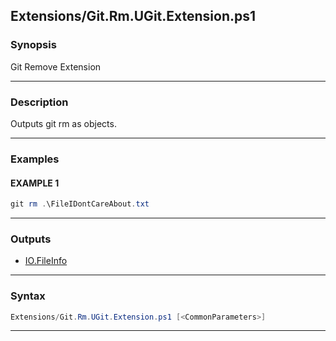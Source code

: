 
Extensions/Git.Rm.UGit.Extension.ps1
------------------------------------
### Synopsis
Git Remove Extension

---
### Description

Outputs git rm as objects.

---
### Examples
#### EXAMPLE 1
```PowerShell
git rm .\FileIDontCareAbout.txt
```

---
### Outputs
* [IO.FileInfo](https://learn.microsoft.com/en-us/dotnet/api/System.IO.FileInfo)




---
### Syntax
```PowerShell
Extensions/Git.Rm.UGit.Extension.ps1 [<CommonParameters>]
```
---




